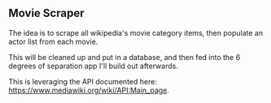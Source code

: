## Movie Scraper
The idea is to scrape all wikipedia's movie category items, then populate an actor list from each movie.  

This will be cleaned up and put in a database, and then fed into the 6 degrees of separation app I'll build out afterwards.  

This is leveraging the API documented here: https://www.mediawiki.org/wiki/API:Main_page.


